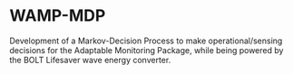 # WAMP-MDP
Development of a Markov-Decision Process to make operational/sensing decisions for the Adaptable Monitoring Package, while being powered by the BOLT Lifesaver wave energy converter.

